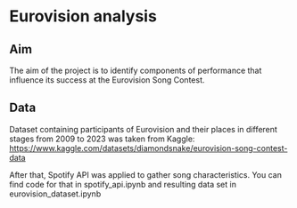 # Eurovision analysis

## Aim

The aim of the project is to identify components of performance that influence its success at the Eurovision Song Contest.

## Data
Dataset containing participants of Eurovision and their places in different stages from 2009 to 2023 was taken from Kaggle: https://www.kaggle.com/datasets/diamondsnake/eurovision-song-contest-data

After that, Spotify API was applied to gather song characteristics. You can find code for that in spotify_api.ipynb and resulting data set in eurovision_dataset.ipynb
